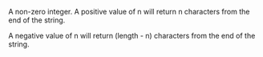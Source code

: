A non-zero integer. A positive value of n will return n characters from the end of the string.

A negative value of n will return (length - n) characters from the end of the string.